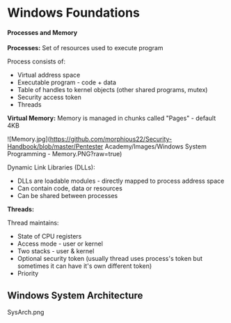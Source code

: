 # Windows Foundations

#### Processes and Memory

**Processes:**
Set of resources used to execute program

Process consists of:
- Virtual address space
- Executable program - code + data
- Table of handles to kernel objects (other shared programs, mutex)
- Security access token
- Threads

**Virtual Memory:**
Memory is managed in chunks called  "Pages" - default 4KB

![Memory.jpg](https://github.com/morphious22/Security-Handbook/blob/master/Pentester Academy/Images/Windows System Programming - Memory.PNG?raw=true)

Dynamic Link Libraries (DLLs):
- DLLs are loadable modules - directly mapped to process address space
- Can contain code, data or resources
- Can be shared between processes


**Threads:**

Thread maintains:
- State of CPU registers
- Access mode - user or kernel
- Two stacks - user & kernel
- Optional security token (usually thread uses process's token but sometimes it can have it's own different token)
- Priority


## Windows System Architecture

SysArch.png
